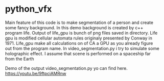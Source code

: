 # python_vfx
Main feature of this code is to make segmentation of a person and create some fancy background.
In this demo background is created by c++ program life.
Output of life_gpu is bunch of png files saved in directory.
Life gpu is modified cellular automata rules originaly presented by Conway in 1971. 
Life_gpu make all calculations on of CA a GPU as you already figure out from the program name.
In video_segmentation.py i try to simulate some holographic effect.
I assume that scene is performed on a spaceship far from the Earth

Demo of the output video_segmentation.py yo can find here.
https://youtu.be/9ftpciAMRnw

